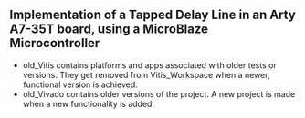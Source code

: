 ## Implementation of a Tapped Delay Line in an Arty A7-35T board, using a MicroBlaze Microcontroller

- old_Vitis contains platforms and apps associated with older tests or versions. They get removed from Vitis_Workspace when a newer, functional version is achieved.
- old_Vivado contains older versions of the project. A new project is made when a new functionality is added.
